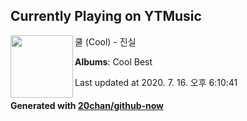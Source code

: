 ## Currently Playing on YTMusic

[<img align="left" width="100" src="https://lh3.googleusercontent.com/rtg7-Ng8pTT0xCE0fXQm-DXtYdg6bRWO67vUsUtE0Ov0f7AaEBwcj9uOJGDaMTOUGBUHykrXS_Hd7nmX">](https://music.youtube.com/channel/UCYz8SkesOW9PBgo7tr8E9mQ)

쿨 (Cool) - 진실

**Albums**: Cool Best

Last updated at 2020. 7. 16. 오후 6:10:41

#### Generated with [20chan/github-now](https://github.com/20chan/github-now)


<!--
**20chan/20chan** is a ✨ _special_ ✨ repository because its `README.md` (this file) appears on your GitHub profile.

Here are some ideas to get you started:

- 🔭 I’m currently working on ...
- 🌱 I’m currently learning ...
- 👯 I’m looking to collaborate on ...
- 🤔 I’m looking for help with ...
- 💬 Ask me about ...
- 📫 How to reach me: ...
- 😄 Pronouns: ...
- ⚡ Fun fact: ...
-->
